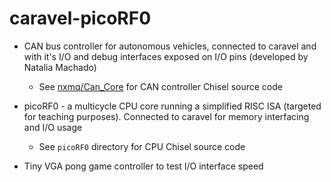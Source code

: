 # caravel-picoRF0

- CAN bus controller for autonomous vehicles, connected to caravel and with it's I/O and debug interfaces exposed on I/O pins (developed by Natalia Machado)
    - See [nxmq/Can_Core](https://github.com/nxmq/Can_Core) for CAN controller Chisel source code

- picoRF0 - a multicycle CPU core running a simplified RISC ISA (targeted for teaching purposes). Connected to caravel for memory interfacing and I/O usage
    - See `picoRF0` directory for CPU Chisel source code

- Tiny VGA pong game controller to test I/O interface speed
